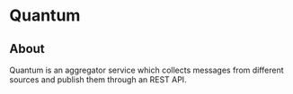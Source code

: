 
Quantum
===

## About

Quantum is an aggregator service which collects messages from different sources
and publish them through an REST API.


